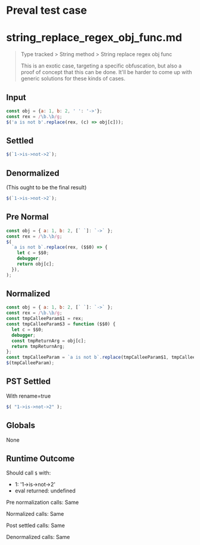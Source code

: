 # Preval test case

# string_replace_regex_obj_func.md

> Type tracked > String method > String replace regex obj func
>
> This is an exotic case, targeting a specific obfuscation, but also a proof of concept that this can be done.
> It'll be harder to come up with generic solutions for these kinds of cases.

## Input

`````js filename=intro
const obj = {a: 1, b: 2, ' ': '->'};
const rex = /\b.\b/g;
$('a is not b'.replace(rex, (c) => obj[c]));
`````

## Settled


`````js filename=intro
$(`1->is->not->2`);
`````

## Denormalized
(This ought to be the final result)

`````js filename=intro
$(`1->is->not->2`);
`````

## Pre Normal


`````js filename=intro
const obj = { a: 1, b: 2, [` `]: `->` };
const rex = /\b.\b/g;
$(
  `a is not b`.replace(rex, ($$0) => {
    let c = $$0;
    debugger;
    return obj[c];
  }),
);
`````

## Normalized


`````js filename=intro
const obj = { a: 1, b: 2, [` `]: `->` };
const rex = /\b.\b/g;
const tmpCalleeParam$1 = rex;
const tmpCalleeParam$3 = function ($$0) {
  let c = $$0;
  debugger;
  const tmpReturnArg = obj[c];
  return tmpReturnArg;
};
const tmpCalleeParam = `a is not b`.replace(tmpCalleeParam$1, tmpCalleeParam$3);
$(tmpCalleeParam);
`````

## PST Settled
With rename=true

`````js filename=intro
$( "1->is->not->2" );
`````

## Globals

None

## Runtime Outcome

Should call `$` with:
 - 1: '1->is->not->2'
 - eval returned: undefined

Pre normalization calls: Same

Normalized calls: Same

Post settled calls: Same

Denormalized calls: Same
